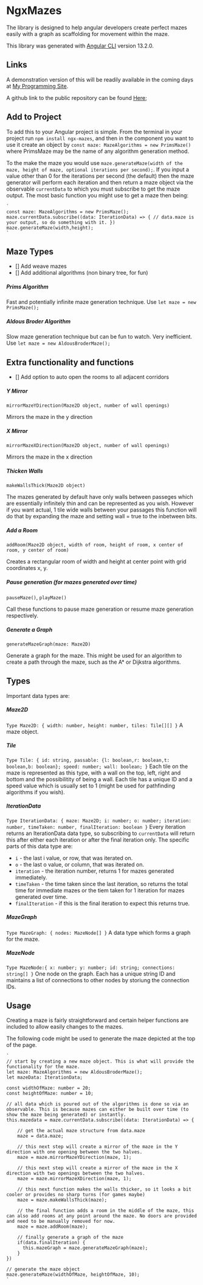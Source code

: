 # NgxMazes

The library is designed to help angular developers create perfect mazes easily with a graph as scaffolding for movement within the maze.

This library was generated with [Angular CLI](https://github.com/angular/angular-cli) version 13.2.0.



## Links

A demonstration version of this will be readily available in the coming days at [My Programming Site](https://physics.sweeto.co.uk/mazes/).

A github link to the public repository can be found [Here](https://github.com/Bogomip/ngx-mazes);

## Add to Project

To add this to your Angular project is simple. From the terminal in your project run `npm install ngx-mazes`, and then in the component you want to use it create an object by `const maze: MazeAlgorithms = new PrimsMaze()` where PrimsMaze may be the name of any algorithm generation method. 

To the make the maze you would use `maze.generateMaze(width of the maze, height of maze, optional iterations per second);`. If you input a value other than 0 for the iterations per second (the default) then the maze generator will perform each iteration and then return a maze object via the observable `currentData` to which you must subscribe to get the maze output. The most basic function you might use to get a maze then being:

    `
    const maze: MazeAlgorithms = new PrimsMaze();
    maze.currentData.subscribe((data: IterationData) => { // data.maze is your output, so do something with it. })
    maze.generateMaze(width,height);
    `


## Maze Types

- [] Add weave mazes
- [] Add additional algorithms (non binary tree, for fun)

##### Prims Algorithm
Fast and potentially infinite maze generation technique. Use `let maze = new PrimsMaze();`

##### Aldous Broder Algorithm
Slow maze generation technique but can be fun to watch. Very inefficient. Use `let maze = new AldousBroderMaze();`


## Extra functionality and functions

- [] Add option to auto open the rooms to all adjacent corridors

##### Y Mirror 
`mirrorMazeYDirection(Maze2D object, number of wall openings)`

Mirrors the maze in the y direction

##### X Mirror 
`mirrorMazeXDirection(Maze2D object, number of wall openings)`

Mirrors the maze in the x direction

##### Thicken Walls
`makeWallsThick(Maze2D object)`

The mazes generated by default have only walls between passeges which are essentially infinitely thin and can be represented as you wish. However if you want actual, 1 tile wide walls between your passages this function will do that by expanding the maze and setting wall = true to the inbetween bits.

##### Add a Room
`addRoom(Maze2D object, width of room, height of room, x center of room, y center of room)`

Creates a rectangular room of width and height at center point with grid coordinates x, y.

##### Pause generation (for mazes generated over time)
`pauseMaze()`, `playMaze()`

Call these functions to pause maze generation or resume maze generation respectively.

##### Generate a Graph
`generateMazeGraph(maze: Maze2D)`

Generate a graph for the maze. This might be used for an algorithm to create a path through the maze, such as the A* or Dijkstra algorithms.


## Types

Important data types are:

##### Maze2D
`Type Maze2D: { width: number, height: number, tiles: Tile[][] }`
A maze object. 

##### Tile
`Type Tile: { id: string, passable: {l: boolean,r: boolean,t: boolean,b: boolean}; speed: number; wall: boolean; }`
Each tile on the maze is represented as this type, with a wall on the top, left, right and bottom and the possibilitity of being a wall. Each tile has a unique ID and a speed value which is usually set to 1 (might be used for pathfinding algorithms if you wish).

##### IterationData
`Type IterationData: { maze: Maze2D; i: number; o: number; iteration: number, timeTaken: number, finalIteration: boolean }`
Every iteration returns an IterationData data type, so subscribing to `currentData` will return this after either each iteration or after the final iteration only. The specific parts of this data type are:
- `i` - the last i value, or row, that was iterated on.
- `o` - the last o value, or column, that was iterated on.
- `iteration` - the iteration number, returns 1 for mazes generated immediately.
- `timeTaken` - the time taken since the last iteration, so returns the total time for immediate mazes or the tiem taken for 1 iteration for mazes generated over time.
- `finalIteration` - if this is the final iteration to expect this returns true.

##### MazeGraph
`Type MazeGraph: { nodes: MazeNode[] }`
A data type which forms a graph for the maze.

##### MazeNode
`Type MazeNode:{ x: number; y: number; id: string; connections: string[] }`
One node on the graph. Each has a unique string ID and maintains a list of connections to other nodes by storiung the connection IDs.


## Usage

Creating a maze is fairly straightforward and certain helper functions are included to allow easily changes to the mazes.

The following code might be used to generate the maze depicted at the top of the page.

    `
    // start by creating a new maze object. This is what will provide the functionality for the maze.
    let maze: MazeAlgorithms = new AldousBroderMaze();
    let mazeData: IterationData;

    const widthOfMaze: number = 20;
    const heightOfMaze: number = 10;

    // all data which is poured out of the algorithms is done so via an observable. This is because mazes can either be built over time (to show the maze being generated) or instantly.
    this.mazedata = maze.currentData.subscribe((data: IterationData) => {
        
        // get the actual maze structure from data.maze
        maze = data.maze;

        // this next step will create a mirror of the maze in the Y direction with one opening between the two halves.
        maze = maze.mirrorMazeYDirection(maze, 1);

        // this next step will create a mirror of the maze in the X direction with two openings between the two halves.
        maze = maze.mirrorMazeXDirection(maze, 1);

        // this next function makes the walls thicker, so it looks a bit cooler or provides no sharp turns (for games maybe)
        maze = maze.makeWallsThick(maze);

        // the final function adds a room in the middle of the maze, this can also add rooms at any point around the maze. No doors are provided and need to be manually removed for now.
        maze = maze.addRoom(maze);

        // finally generate a graph of the maze
        if(data.finalIteration) {
          this.mazeGraph = maze.generateMazeGraph(maze);
        }
    })

    // generate the maze object
    maze.generateMaze(widthOfMaze, heightOfMaze, 10);
    `
